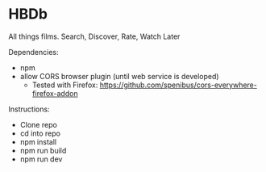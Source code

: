 # HBDb
 All things films. Search, Discover, Rate, Watch Later

Dependencies:
- npm
- allow CORS browser plugin (until web service is developed)
  - Tested with Firefox: https://github.com/spenibus/cors-everywhere-firefox-addon

Instructions:
- Clone repo
- cd into repo
- npm install
- npm run build
- npm run dev
